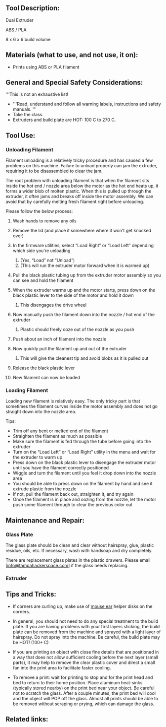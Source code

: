 Tool Description:
-----------------

Dual Extruder

ABS / PLA

8 x 6 x 6 build volume

Materials (what to use, and not use, it on):
--------------------------------------------

-   Prints using ABS or PLA filament

General and Special Safety Considerations:
------------------------------------------

'''This is not an exhaustive list!

-   '''Read, understand and follow all warning labels, instructions and safety manuals. '''
-   Take the class.
-   Extruders and build plate are HOT: 100 C to 270 C.

Tool Use:
---------

### Unloading Filament

Filament unloading is a relatively tricky procedure and has caused a few problems on this machine. Failure to unload properly can jam the extruder, requiring it to be disassembled to clear the jam.

The root problem with unloading filament is that when the filament sits inside the hot end / nozzle area below the motor as the hot end heats up, it forms a wider blob of molten plastic. When this is pulled up through the extruder, it often jams and breaks off inside the motor assembly. We can avoid that by carefully melting fresh filament right before unloading.

Please follow the below process:

1.  Wash hands to remove any oils
2.  Remove the lid (and place it somewhere where it won't get knocked over)
3.  In the firmware utilities, select “Load Right” or “Load Left” depending which side you're unloading
    1.  (Yes, “Load” not “Unload”)
    2.  (This will run the extruder motor forward when it is warmed up)

4.  Pull the black plastic tubing up from the extruder motor assembly so you can see and hold the filament
5.  When the extruder warms up and the motor starts, press down on the black plastic lever to the side of the motor and hold it down
    1.  This disengages the drive wheel

6.  Now manually push the filament down into the nozzle / hot end of the extruder
    1.  Plastic should freely ooze out of the nozzle as you push

7.  Push about an inch of filament into the nozzle
8.  Now quickly pull the filament up and out of the extruder
    1.  This will give the cleanest tip and avoid blobs as it is pulled out

9.  Release the black plastic lever
10. New filament can now be loaded

### Loading Filament

Loading new filament is relatively easy. The only tricky part is that sometimes the filament curves inside the motor assembly and does not go straight down into the nozzle area.

Tips:

-   Trim off any bent or melted end of the filament
-   Straighten the filament as much as possible
-   Make sure the filament is fed through the tube before going into the extruder
-   Turn on the “Load Left” or “Load Right” utility in the menu and wait for the extruder to warm up
-   Press down on the black plastic lever to disengage the extruder motor until you have the filament correctly positioned
-   Wiggle and turn the filament until you feel it drop down into the nozzle area
-   You should be able to press down on the filament by hand and see it extrude plastic from the nozzle
-   If not, pull the filament back out, straighten it, and try again
-   Once the filament is in place and oozing from the nozzle, let the motor push some filament through to clear the previous color out

Maintenance and Repair:
-----------------------

### Glass Plate

The glass plate should be clean and clear without hairspray, glue, plastic residue, oils, etc. If necessary, wash with handsoap and dry completely.

There are replacement glass plates in the plastic drawers. Please email \[info@tampahackerspace.com\] if the glass needs replacing.

### Extruder

Tips and Tricks:
----------------

-   If corners are curling up, make use of [mouse ear](http://www.makerbot.com/blog/2013/04/19/keep-corners-flat-with-makerwares-helper-discs/) helper disks on the corners.

<!-- -->

-   In general, you should not need to do any special treatment to the build plate. If you are having problems with your first layers sticking, the build plate can be removed from the machine and sprayed with a light layer of hairspray. Do not spray into the machine. Be careful, the build plate may be HOT! (100+ C)

<!-- -->

-   If you are printing an object with close fine details that are positioned in a way that does not allow sufficient cooling before the next layer (small parts), it may help to remove the clear plastic cover and direct a small fan into the print area to facilitate faster cooling.

<!-- -->

-   To remove a print: wait for printing to stop and for the print head and bed to return to their home position. Place aluminum heat-sinks (typically stored nearby) on the print bed near your object. Be careful not to scratch the glass. After a couple minutes, the print bed will cool and the object will POP off the glass. Almost all prints should be able to be removed without scraping or prying, which can damage the glass.

Related links:
--------------
